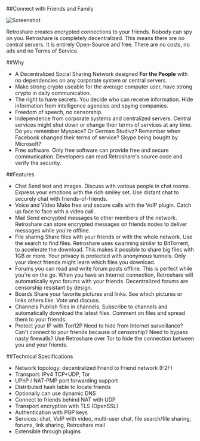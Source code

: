 ##Connect with Friends and Family

![Screenshot](img/retroshare-symbol.png)


Retroshare creates encrypted connections to your friends. Nobody can spy on you. Retroshare is completely decentralized. This means there are no central servers. It is entirely Open-Source and free. There are no costs, no ads and no Terms of Service.

##Why
- A Decentralized Social Sharing Network designed **For the People** with no dependencies on any corporate system or central servers.
- Make strong crypto useable for the average computer user, have strong crypto in daily communication.
- The right to have secrets. You decide who can receive information. Hide information from intelligence agencies and spying companies.
- Freedom of speech, no censorship.
- Independence from corporate systems and centralized servers. Central services might shut down or change their terms of services at any time. Do you remember Myspace? Or German Studivz? Remember when Facebook changed their terms of service? Skype being bought by Microsoft?
- Free software. Only free software can provide free and secure communication. Developers can read Retroshare's source code and verify the security.


##Features
- Chat
Send text and images. Discuss with various people in chat rooms. Express your emotions with the rich smiley set. Use distant chat to securely chat with friends-of-friends.
- Voice and Video
Make free and secure calls with the VoIP plugin. Catch up face to face with a video call.
- Mail
Send encrypted messages to other members of the network. Retroshare can store encrypted messages on friends nodes to deliver messages while you're offline.
- File sharing
Share files with your friends or with the whole network. Use the search to find files. Retroshare uses swarming similar to BitTorrent, to accelerate the download. This makes it possible to share big files with 1GB or more. Your privacy is protected with anonymous tunnels. Only your direct friends might learn which files you download.
- Forums
you can read and write forum posts offline. This is perfect while you're on the go. When you have an Internet connection, Retroshare will automatically sync forums with your friends. Decentralized forums are censorship resistant by design.
- Boards
Share your favorite pictures and links. See which pictures or links others like. Vote and discuss.
- Channels
Publish files in channels. Subscribe to channels and automatically download the latest files. Comment on files and spread them to your friends.
- Protect your IP with Tor/I2P
Need to hide from Internet surveillance? Can't connect to your friends because of censorship? Need to bypass nasty firewalls? Use Retroshare over Tor to hide the connection between you and your friends.


##Technical Specifications
- Network topology: decentralized Friend to Friend network (F2F)
- Transport: IPv4 TCP+UDP, Tor
- UPnP / NAT-PMP port forwarding support
- Distributed hash table to locate friends
- Optionally can use dynamic DNS
- Connect to friends behind NAT with UDP
- Transport encryption with TLS (OpenSSL)
- Authentication with PGP keys
- Services: chat, VoIP with video, multi-user chat, file search/file sharing, forums, link sharing, Retroshare mail
- Extensible through plugins
